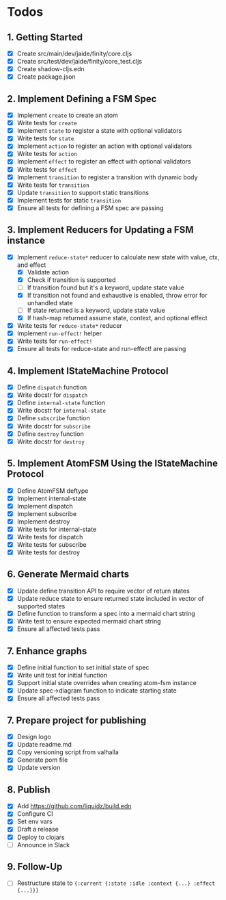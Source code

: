 # Todos

## 1. Getting Started

- [x] Create src/main/dev/jaide/finity/core.cljs
- [x] Create src/test/dev/jaide/finity/core_test.cljs
- [x] Create shadow-cljs.edn
- [x] Create package.json

## 2. Implement Defining a FSM Spec

- [x] Implement `create` to create an atom
- [x] Write tests for `create`
- [x] Implement `state` to register a state with optional validators
- [x] Write tests for `state`
- [x] Implement `action` to register an action with optional validators
- [x] Write tests for `action`
- [x] Implement `effect` to register an effect with optional validators
- [x] Write tests for `effect`
- [x] Implement `transition` to register a transition with dynamic body
- [x] Write tests for `transition`
- [x] Update `transition` to support static transitions
- [x] Implement tests for static `transition`
- [x] Ensure all tests for defining a FSM spec are passing

## 3. Implement Reducers for Updating a FSM instance

- [x] Implement `reduce-state*` reducer to calculate new state with value, ctx, and effect
  - [x] Validate action
  - [x] Check if transition is supported
  - [ ] If transition found but it's a keyword, update state value
  - [x] If transition not found and exhaustive is enabled, throw error for unhandled state
  - [ ] If state returned is a keyword, update state value
  - [x] If hash-map returned assume state, context, and optional effect
- [x] Write tests for `reduce-state*` reducer
- [x] Implement `run-effect!` helper
- [x] Write tests for `run-effect!`
- [x] Ensure all tests for reduce-state and run-effect! are passing

## 4. Implement IStateMachine Protocol

- [x] Define `dispatch` function
- [x] Write docstr for `dispatch`
- [x] Define `internal-state` function
- [x] Write docstr for `internal-state`
- [x] Define `subscribe` function
- [x] Write docstr for `subscribe`
- [x] Define `destroy` function
- [x] Write docstr for `destroy`

## 5. Implement AtomFSM Using the IStateMachine Protocol

- [x] Define AtomFSM deftype
- [x] Implement internal-state
- [x] Implement dispatch
- [x] Implement subscribe
- [x] Implement destroy
- [x] Write tests for internal-state
- [x] Write tests for dispatch
- [x] Write tests for subscribe
- [x] Write tests for destroy

## 6. Generate Mermaid charts

- [x] Update define transition API to require vector of return states
- [x] Update reduce state to ensure returned state included in vector of supported states
- [x] Define function to transform a spec into a mermaid chart string
- [x] Write test to ensure expected mermaid chart string
- [x] Ensure all affected tests pass

## 7. Enhance graphs

- [x] Define initial function to set initial state of spec
- [x] Write unit test for initial function
- [x] Support initial state overrides when creating atom-fsm instance
- [x] Update spec->diagram function to indicate starting state
- [x] Ensure all affected tests pass

## 7. Prepare project for publishing

- [x] Design logo
- [x] Update readme.md
- [x] Copy versioning script from valhalla
- [x] Generate pom file
- [x] Update version

## 8. Publish

- [x] Add https://github.com/liquidz/build.edn
- [x] Configure CI
- [x] Set env vars
- [x] Draft a release
- [x] Deploy to clojars
- [ ] Announce in Slack

## 9. Follow-Up

- [ ] Restructure state to `{:current {:state :idle :context {...} :effect {...}}}`
